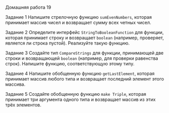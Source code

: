 Домашняя работа 19

Задание 1
Напишите стрелочную функцию `sumEvenNumbers`, которая принимает массив чисел и возвращает сумму всех четных чисел.

Задание 2
Определите интерфейс `StringToBooleanFunction` для функции, которая принимает строку и возвращает `boolean` (например, проверяет, является ли строка пустой). Реализуйте такую функцию.

Задание 3
Создайте тип `CompareStrings` для функции, принимающей две строки и возвращающей `boolean` (например, для проверки равенства строк). Напишите функцию, соответствующую этому типу.

Задание 4
Напишите обобщенную функцию `getLastElement`, которая принимает массив любого типа и возвращает последний элемент этого массива.

Задание 5
Создайте обобщенную функцию `make Triple`, которая принимает три аргумента одного типа и возвращает массив из этих трёх элементов.